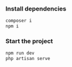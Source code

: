 ### Install dependencies

```sh
composer i
npm i
```

### Start the project
```sh
npm run dev
php artisan serve
```
